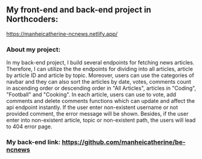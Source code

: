## My front-end and back-end project in Northcoders:
https://manheicatherine-ncnews.netlify.app/

### About my project:
In my back-end project, I build several endpoints for fetching news articles.
Therefore, I can utilize the the endpoints for dividing into all articles, article by article ID and article by topic. Moreover, users can use the categories of navbar and they can also sort the articles by date, votes, comments count in ascending order or descending order in "All Articles", articles in "Coding", "Football" and "Cooking".
In each article, users can use to vote, add comments and delete comments functions which can update and affect the api endpoint instantly. If the user enter non-existent username or not provided comment, the error message will be shown.
Besides, if the user enter into  non-existent article, topic or non-existent path, the users will lead to 404 error page. 


### My back-end link: https://github.com/manheicatherine/be-ncnews
